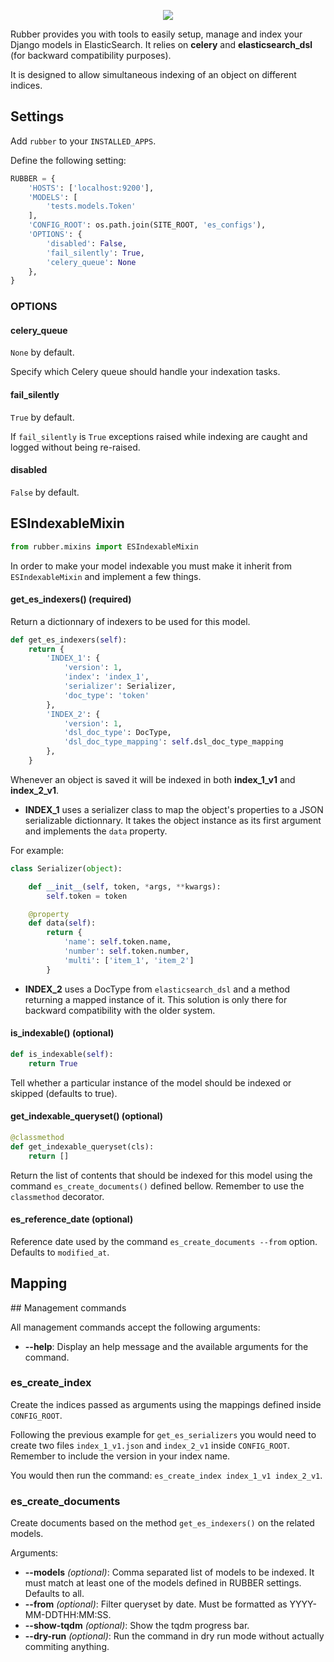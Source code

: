 <p align="center">
  <img src="https://user-images.githubusercontent.com/1875772/30591968-42b837e8-9d45-11e7-9e86-3ded06fd896e.png">
</p>

Rubber provides you with tools to easily setup, manage and index your Django models in ElasticSearch. It relies on **celery** and **elasticsearch_dsl** (for backward compatibility purposes).

It is designed to allow simultaneous indexing of an object on different indices.

## Settings

Add `rubber` to your `INSTALLED_APPS`.

Define the following setting:
```python
RUBBER = {
    'HOSTS': ['localhost:9200'],
    'MODELS': [
        'tests.models.Token'
    ],
    'CONFIG_ROOT': os.path.join(SITE_ROOT, 'es_configs'),
    'OPTIONS': {
        'disabled': False,
        'fail_silently': True,
        'celery_queue': None
    },
}
```

### OPTIONS

#### celery_queue

`None` by default.

Specify which Celery queue should handle your indexation tasks.

#### fail_silently

`True` by default.

If `fail_silently` is `True` exceptions raised while indexing are caught and logged without being re-raised.

#### disabled

`False` by default.

## ESIndexableMixin

```python
from rubber.mixins import ESIndexableMixin
```

In order to make your model indexable you must make it inherit from `ESIndexableMixin` and implement a few things.

#### get_es_indexers() (required)

Return a dictionnary of indexers to be used for this model.

```python
def get_es_indexers(self):
    return {
        'INDEX_1': {
            'version': 1,
            'index': 'index_1',
            'serializer': Serializer,
            'doc_type': 'token'
        },
        'INDEX_2': {
            'version': 1,
            'dsl_doc_type': DocType,
            'dsl_doc_type_mapping': self.dsl_doc_type_mapping
        },
    }
```

Whenever an object is saved it will be indexed in both **index_1_v1** and **index_2_v1**.

- **INDEX_1** uses a serializer class to map the object's properties to a JSON serializable dictionnary.
It takes the object instance as its first argument and implements the `data` property.

For example:
```python
class Serializer(object):

    def __init__(self, token, *args, **kwargs):
        self.token = token

    @property
    def data(self):
        return {
            'name': self.token.name,
            'number': self.token.number,
            'multi': ['item_1', 'item_2']
        }
```

- **INDEX_2** uses a DocType from `elasticsearch_dsl` and a method returning a mapped instance of it.
This solution is only there for backward compatibility with the older system.

#### is_indexable() (optional)

```python
def is_indexable(self):
    return True
```

Tell whether a particular instance of the model should be indexed or skipped (defaults to true).

#### get_indexable_queryset() (optional)

```python
@classmethod
def get_indexable_queryset(cls):
    return []
```

Return the list of contents that should be indexed for this model using the command `es_create_documents()` defined bellow. Remember to use the `classmethod` decorator.

#### es_reference_date (optional)

Reference date used by the command `es_create_documents --from` option. Defaults to `modified_at`.

## Mapping

## Management commands

All management commands accept the following arguments:
- **--help**: Display an help message and the available arguments for the command.

### es_create_index

Create the indices passed as arguments using the mappings defined inside `CONFIG_ROOT`.

Following the previous example for `get_es_serializers` you would need to create two files `index_1_v1.json` and `index_2_v1` inside `CONFIG_ROOT`. Remember to include the version in your index name.

You would then run the command: `es_create_index index_1_v1 index_2_v1`.

### es_create_documents

Create documents based on the method `get_es_indexers()` on the related models.

Arguments:
- **--models** *(optional)*: Comma separated list of models to be indexed. It must match at least one of the models defined in RUBBER settings. Defaults to all.
- **--from** *(optional)*: Filter queryset by date. Must be formatted as YYYY-MM-DDTHH:MM:SS.
- **--show-tqdm** *(optional)*: Show the tqdm progress bar.
- **--dry-run** *(optional)*: Run the command in dry run mode without actually commiting anything.

